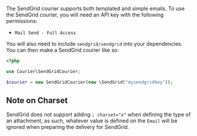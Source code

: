 The SendGrid courier supports both templated and simple emails. To use the
SendGrid courier, you will need an API key with the following permissions:

* `Mail Send - Full Access`

You will also need to include `sendgrid/sendgrid` into your dependencies. You
can then make a SendGrid courier like so:

```php
<?php

use Courier\SendGridCourier;

$courier = new SendGridCourier(new \SendGrid("mysendgridkey"));
```

## Note on Charset

SendGrid does not support adding `; charset="x"` when defining the type of an
attachment, as such, whatever value is defined on the `Email` will be ignored
when preparing the delivery for SendGrid.
